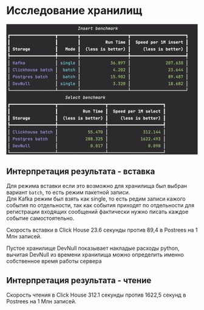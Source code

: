 # Исследование хранилищ

![](research_results.png)

## Интерпретация результата - вставка

Для режима вставки если это возможно для хранилища был выбран вариант `batch`, то есть режим пакетной записи.  
Для Kafka режим был взять как single, то есть редим записи кажого события по отдельности, так как события приходят по отдельности для регистрации входящих  сообщений фактически нужно писать каждое событие самостоятельно.


Скорость вставки в Click House 23.6 секунды против 89,4 в Postrees на 1 Млн записей.

Пустое хранилище DevNull показывает накладые расходы python, вычитая DevNull из времени хранилища можно определить именно собственное время работы сервера 


## Интерпретация результата - чтение


Скорость чтения в Click House 312.1 секунды против 1622,5 секунд в Postrees на 1 Млн записей.
